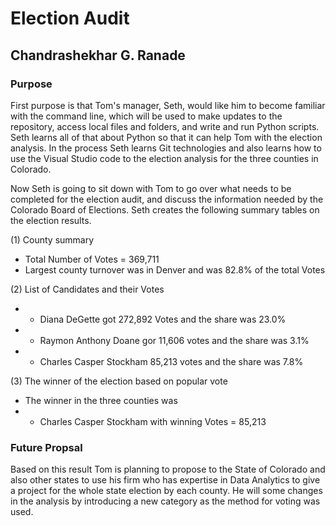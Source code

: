 # Election Audit
## Chandrashekhar G. Ranade

### Purpose

First purpose is that Tom's manager, Seth, would like him to become familiar
with the command line, which will be used to make updates to the
repository, access local files and folders, and write and run Python
scripts. Seth learns all of that about Python so that it can help Tom with
the election analysis. In the process Seth learns Git technologies and also
learns how to use the Visual Studio code to the election analysis for
the three counties in Colorado.

Now Seth is going to sit down with Tom to go over what needs to be completed for
the election audit, and discuss the information needed by the
Colorado Board of Elections. Seth creates the following summary tables on the
election results.

(1) County summary
* Total Number of Votes = 369,711
* Largest county turnover was in Denver and was 82.8% of the total Votes

(2) List of Candidates and their Votes
* * Diana DeGette	got 272,892 Votes and the share was 23.0%
* * Raymon Anthony Doane	gor  11,606 votes and the share was 3.1%
* * Charles Casper Stockham	85,213 votes and the share was 7.8%

(3) The winner of the election based on popular vote
* The winner in the three counties was
* * Charles Casper Stockham with winning Votes = 85,213

### Future Propsal

Based on this result Tom is planning to propose to the State of Colorado and also other states
to use his firm who has expertise in Data Analytics to give a project for the whole state election
by each county. He will some changes in the analysis by introducing a new category as the method for voting was used.
